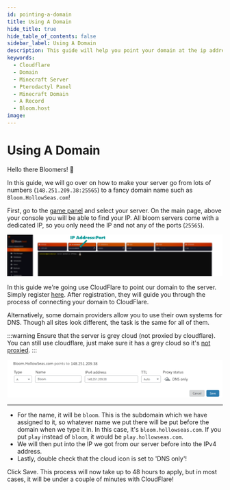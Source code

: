 ```yaml
---
id: pointing-a-domain
title: Using A Domain
hide_title: true
hide_table_of_contents: false
sidebar_label: Using A Domain
description: This guide will help you point your domain at the ip address of your minecraft server.
keywords:
  - Cloudflare
  - Domain
  - Minecraft Server
  - Pterodactyl Panel
  - Minecraft Domain
  - A Record
  - Bloom.host
image: 
---
```

# Using A Domain

Hello there Bloomers! 👋 

In this guide, we will go over on how to make your server go from lots of numbers (`148.251.209.38:25565`) to a fancy domain name such as `Bloom.HollowSeas.com`!

First, go to the [game panel](https://mc.bloom.host) and select your server. On the main page, above your console you will be able to find your IP. All bloom servers come with a dedicated IP, so you only need the IP and not any of the ports (`25565`). 

![Bloom.host Pointing A Domain](../static/img/pointing-a-domain/pointing-a-domain1.png)

In this guide we're going use CloudFlare to point our domain to the server. Simply register [here](https://dash.cloudflare.com/sign-up). After registration, they will guide you through the process of connecting your domain to CloudFlare.

Alternatively, some domain providers allow you to use their own systems for DNS. Though all sites look different, the task is the same for all of them. 

:::warning
Ensure that the server is grey cloud (not proxied by cloudflare). You can still use cloudflare, just make sure it has a grey cloud so it's <u>not proxied</u>.
:::

![Bloom.host Pointing A Domain](../static/img/pointing-a-domain/pointing-a-domain2.png)

---

- For the name, it will be `bloom`. This is the subdomain which we have assigned to it, so whatever name we put there will be put before the domain when we type it in. In this case, it's `bloom.hollowseas.com`. If you put `play` instead of `bloom`, it would be `play.hollowseas.com`. 
- We will then put into the IP we got from our server before into the IPv4 address. 
- Lastly, double check that the cloud icon is set to 'DNS only'!

Click Save. This process will now take up to 48 hours to apply, but in most cases, it will be under a couple of minutes with CloudFlare!
